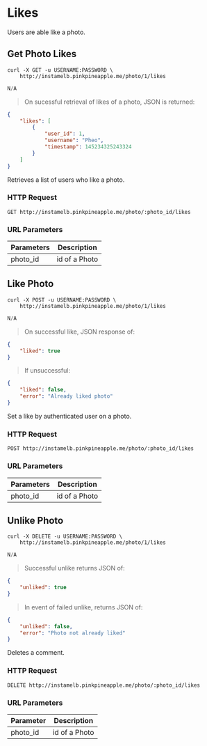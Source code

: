 # Likes

Users are able like a photo.

## Get Photo Likes

```shell
curl -X GET -u USERNAME:PASSWORD \
    http://instamelb.pinkpineapple.me/photo/1/likes
```

```java
N/A
```

> On sucessful retrieval of likes of a photo, JSON is returned:

```json
{
    "likes": [
        {
            "user_id": 1,
            "username": "Pheo",
            "timestamp": 145234325243324
        }
    ]
}
```

Retrieves a list of users who like a photo.

### HTTP Request

`GET http://instamelb.pinkpineapple.me/photo/:photo_id/likes`

### URL Parameters

Parameters | Description
---------- | -----------
photo_id | id of a Photo

## Like Photo

```shell
curl -X POST -u USERNAME:PASSWORD \
    http://instamelb.pinkpineapple.me/photo/1/likes
```

```java
N/A
```

> On successful like, JSON response of:

```json
{
    "liked": true
}
```

> If unsuccessful:

```json
{
    "liked": false,
    "error": "Already liked photo"
}
```

Set a like by authenticated user on a photo.

### HTTP Request

`POST http://instamelb.pinkpineapple.me/photo/:photo_id/likes`

### URL Parameters

Parameters | Description
---------- | -----------
photo_id | id of a Photo

## Unlike Photo

```shell
curl -X DELETE -u USERNAME:PASSWORD \
    http://instamelb.pinkpineapple.me/photo/1/likes
```

```java
N/A
```

> Successful unlike returns JSON of: 

```json
{
    "unliked": true
}
```

> In event of failed unlike, returns JSON of:

```json
{
    "unliked": false,
    "error": "Photo not already liked"
}
```

Deletes a comment.

### HTTP Request

`DELETE http://instamelb.pinkpineapple.me/photo/:photo_id/likes`

### URL Parameters
Parameter | Description
--------- | -----------
photo_id | id of a Photo

